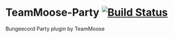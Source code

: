 TeamMoose-Party [![Build Status](https://travis-ci.org/Team-Moose/TeamMoose-Party.svg)](https://travis-ci.org/Team-Moose/TeamMoose-Party)
===============

Bungeecord Party plugin by TeamMoose
